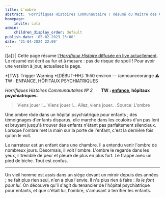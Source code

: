 ```yaml
---
title: L’ombre
abstract: 'Horrifiques Histoires Communautaire ! Résumé du Maître des Crabes, de Lulalulina (Encelade) !'
homepage:
    invite: Lula
admin:
    children_display_order: default
publish_date: '05-02-2023 23:00'
date: '21-04-2024 22:00'
---
```


[[a]]
| Cette page résume [l'_Horrifique Histoire_ diffusée en live actuellement](https://www.twitch.tv/vchabrette). Le résumé est écrit au fur et à mesure : pas de risque de spoil ! Pour avoir une version à jour, actualisez la page.

*[TW]: Trigger Warning
*[DÉBUT-HH]: 1h50 environ — /announceorange ⚠ TW : ENFANCE, HÔPITAUX PSYCHIATRIQUES

_Horrifiques Histoires Communautaires № 2_   ·   **TW : [enfance](https://www.allo119.gouv.fr/), hôpitaux psychiatriques.**

> Viens jouer !… Viens jouer !… Allez, viens jouer…
Source: L’ombre

Une ombre rôde dans un hôpital psychiatrique pour enfants ; des témoignages d'enfants disparus, elle marche dans les couloirs d'un pas lent et bruyant jusqu'à trouver des enfants n'étant pas parfaitement silencieux. Lorsque l'ombre met la main sur la porte de l'enfant, c'est la dernière fois qu'on le voit.

Le narrateur est un enfant dans une chambre. Il a entendu venir l'ombre de nombreux jours. Désormais, il voit l'ombre. L'ombre le regarde dans les yeux, il tremble de peur et pleure de plus en plus fort. Le frappe avec un pied de biche. Tout est confus.

---

Un vieil homme est assis dans un siège devant un miroir depuis des années ; ne fait plus rien seul, n'en a plus l'envie. Il n'a plus rien à faire : _ils le font pour lui_. On découvre qu'il s'agit du tenancier de l'hôpital psychiatrique pour enfants, et que c'était lui, l'ombre, s'amusant à terrifier les enfants.